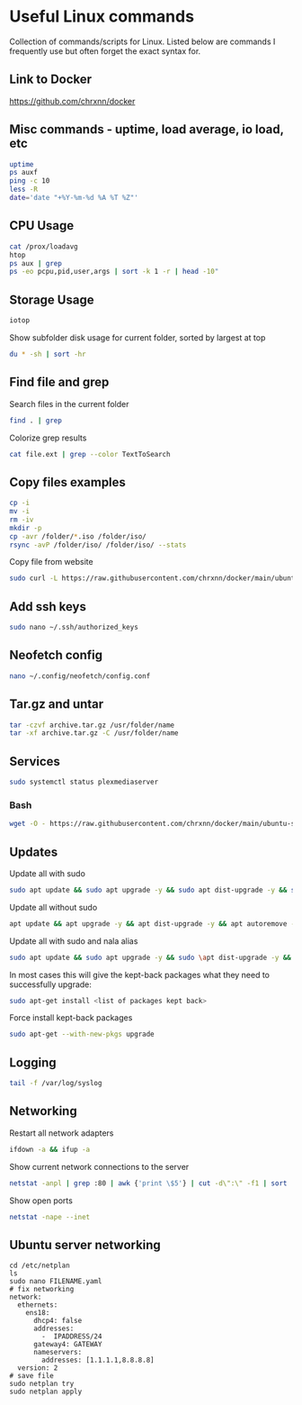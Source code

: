 # Useful Linux commands
Collection of commands/scripts for Linux. Listed below are commands I frequently use but often forget the exact syntax for.

## Link to Docker
https://github.com/chrxnn/docker

## Misc commands - uptime, load average, io load, etc
```sh
uptime
ps auxf
ping -c 10
less -R
date='date "+%Y-%m-%d %A %T %Z"'
```
## CPU Usage
```sh
cat /prox/loadavg
htop
ps aux | grep
ps -eo pcpu,pid,user,args | sort -k 1 -r | head -10"
```

## Storage Usage
```sh
iotop
```
Show subfolder disk usage for current folder, sorted by largest at top
```sh
du * -sh | sort -hr
```

## Find file and grep
Search files in the current folder
```sh
find . | grep
```
Colorize grep results
```sh
cat file.ext | grep --color TextToSearch
```

## Copy files examples
```sh
cp -i
mv -i
rm -iv
mkdir -p
cp -avr /folder/*.iso /folder/iso/
rsync -avP /folder/iso/ /folder/iso/ --stats
```
Copy file from website
```sh
sudo curl -L https://raw.githubusercontent.com/chrxnn/docker/main/ubuntu-setup/create-folders.sh -o ~/scripts/create-folders.sh
```

## Add ssh keys
```sh
sudo nano ~/.ssh/authorized_keys
```

## Neofetch config
```sh
nano ~/.config/neofetch/config.conf
```

## Tar.gz and untar
```sh
tar -czvf archive.tar.gz /usr/folder/name
tar -xf archive.tar.gz -C /usr/folder/name
```

## Services
```sh
sudo systemctl status plexmediaserver
```

### Bash
```sh
wget -O - https://raw.githubusercontent.com/chrxnn/docker/main/ubuntu-setup/create-folders.sh | bash
```

## Updates
Update all with sudo
```sh
sudo apt update && sudo apt upgrade -y && sudo apt dist-upgrade -y && sudo apt autoremove -y
```
Update all without sudo
```sh
apt update && apt upgrade -y && apt dist-upgrade -y && apt autoremove -y
```
Update all with sudo and nala alias
```sh
sudo apt update && sudo apt upgrade -y && sudo \apt dist-upgrade -y && sudo apt autoremove -y
```
In most cases this will give the kept-back packages what they need to successfully upgrade:
```sh
sudo apt-get install <list of packages kept back>
```
Force install kept-back packages
```sh
sudo apt-get --with-new-pkgs upgrade
```

## Logging
```sh
tail -f /var/log/syslog
```

## Networking
Restart all network adapters
```sh
ifdown -a && ifup -a
```
Show current network connections to the server
```sh
netstat -anpl | grep :80 | awk {'print \$5'} | cut -d\":\" -f1 | sort | uniq -c | sort -n | sed -e 's/^ *//' -e 's/ *\$//'
```
Show open ports
```sh
netstat -nape --inet
```

## Ubuntu server networking
```
cd /etc/netplan
ls
sudo nano FILENAME.yaml
# fix networking
network:
  ethernets:
    ens18:
      dhcp4: false
      addresses:
        -  IPADDRESS/24
      gateway4: GATEWAY
      nameservers:
        addresses: [1.1.1.1,8.8.8.8]
  version: 2
# save file
sudo netplan try
sudo netplan apply
```
